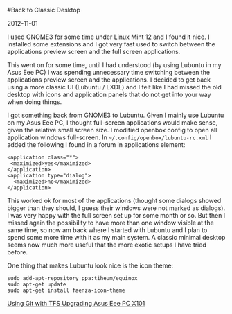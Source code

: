 #Back to Classic Desktop

2012-11-01

<!--- tags: linux -->

I used GNOME3 for some time under Linux Mint 12 and I found it nice. I installed some extensions and I got very fast used to switch between the applications preview screen and the full screen applications.

This went on for some time, until I had understood (by using Lubuntu in my Asus Eee PC) I was spending unnecessary time switching between the applications preview screen and the applications. I decided to get back using a more classic UI (Lubuntu / LXDE) and I felt like I had missed the old desktop with icons and application panels that do not get into your way when doing things.

I got something back from GNOME3 to Lubuntu. Given I mainly use Lubuntu on my Asus Eee PC, I thought full-screen applications would make sense, given the relative small screen size. I modified openbox config to open all application windows full-screen. In `~/.config/openbox/lubuntu-rc.xml` I added the following I found in a forum in applications element:

```
<application class="*">
 <maximized>yes</maximized>
</application>
<application type="dialog">
  <maximized>no</maximized>
</application>
```

This worked ok for most of the applications (thought some dialogs showed bigger than they should, I guess their windows were not marked as dialogs). I was very happy with the full screen set up for some month or so. But then I missed again the possibility to have more than one window visible at the same time, so now am back where I started with Lubuntu and I plan to spend some more time with it as my main system. A classic minimal desktop seems now much more useful that the more exotic setups I have tried before.

One thing that makes Lubuntu look nice is the icon theme:

```
sudo add-apt-repository ppa:tiheum/equinox
sudo apt-get update
sudo apt-get install faenza-icon-theme
```

<ins class='nfooter'><a id='fprev' href='#blog/2013/2013-01-02-Using-Git-with-TFS.md'>Using Git with TFS</a> <a id='fnext' href='#blog/2012/2012-09-29-Upgrading-Asus-Eee-PC-X101.md'>Upgrading Asus Eee PC X101</a></ins>
